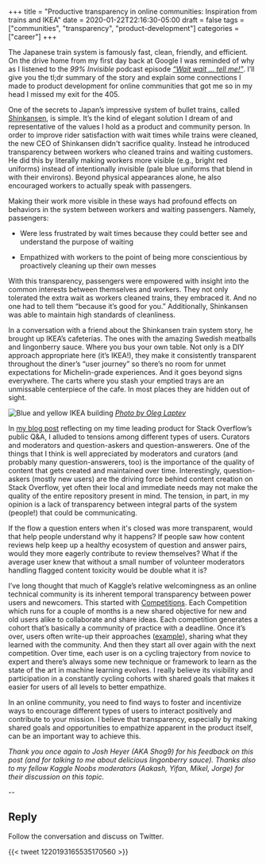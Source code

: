 +++ 
title = "Productive transparency in online communities: Inspiration from trains and IKEA" 
date = 2020-01-22T22:16:30-05:00 
draft = false 
tags = ["communities", "transparency", "product-development"] 
categories = ["career"] 
+++

The Japanese train system is famously fast, clean, friendly, and efficient. On the drive home from my first day back at Google I was reminded of why as I listened to the *99% Invisible* podcast episode *[“Wait wait ... tell me!”](https://99percentinvisible.org/episode/wait-wait-tell-me/)*. I’ll give you the tl;dr summary of the story and explain some connections I made to product development for online communities that got me so in my head I missed my exit for the 405.

  

One of the secrets to Japan’s impressive system of bullet trains, called [Shinkansen](https://en.wikipedia.org/wiki/Shinkansen), is simple. It’s the kind of elegant solution I dream of and representative of the values I hold as a product and community person. In order to improve rider satisfaction with wait times while trains were cleaned, the new CEO of Shinkansen didn't sacrifice quality. Instead he introduced transparency between workers who cleaned trains and waiting customers. He did this by literally making workers more visible (e.g., bright red uniforms) instead of intentionally invisible (pale blue uniforms that blend in with their environs). Beyond physical appearances alone, he also encouraged workers to actually speak with passengers.

 
Making their work more visible in these ways had profound effects on behaviors in the system between workers and waiting passengers. Namely, passengers:

  

-   Were less frustrated by wait times because they could better see and understand the purpose of waiting
    
-   Empathized with workers to the point of being more conscientious by proactively cleaning up their own messes

  

With this transparency, passengers were empowered with insight into the common interests between themselves and workers. They not only tolerated the extra wait as workers cleaned trains, they embraced it. And no one had to tell them “because it’s good for you.” Additionally, Shinkansen was able to maintain high standards of cleanliness.

  

In a conversation with a friend about the Shinkansen train system story, he brought up IKEA’s cafeterias. The ones with the amazing Swedish meatballs and lingonberry sauce. Where you bus your own table. Not only is a DIY approach appropriate here (it’s IKEA!), they make it consistently transparent throughout the diner’s “user journey” so there’s no room for unmet expectations for Michelin-grade experiences. And it goes beyond signs everywhere. The carts where you stash your emptied trays are an unmissable centerpiece of the cafe. In most places they are hidden out of sight.

![Blue and yellow IKEA building](https://images.unsplash.com/photo-1517816630506-a8c5ccf61bf0?ixlib=rb-1.2.1&ixid=eyJhcHBfaWQiOjEyMDd9&auto=format&fit=crop&w=1050&q=80)
*[Photo by Oleg Laptev](https://unsplash.com/photos/KDawdoaC-ts)* 
  

In [my blog post](https://mrisdal.github.io/blog/posts/reflections-on-stack-overflow/) reflecting on my time leading product for Stack Overflow’s public Q&A, I alluded to tensions among different types of users. Curators and moderators and question-askers and question-answerers. One of the things that I think is well appreciated by moderators and curators (and probably many question-answerers, too) is the importance of the quality of content that gets created and maintained over time. Interestingly, question-askers (mostly new users) are the driving force behind content creation on Stack Overflow, yet often their local and immediate needs may not make the quality of the entire repository present in mind. The tension, in part, in my opinion is a lack of transparency between integral parts of the system (people!) that could be communicating.

  

If the flow a question enters when it's closed was more transparent, would that help people understand why it happens? If people saw how content reviews help keep up a healthy ecosystem of question and answer pairs, would they more eagerly contribute to review themselves? What if the average user knew that without a small number of volunteer moderators handling flagged content toxicity would be double what it is?

  

I’ve long thought that much of Kaggle’s relative welcomingness as an online technical community is its inherent temporal transparency between power users and newcomers. This started with [Competitions](https://www.kaggle.com/competitions). Each Competition which runs for a couple of months is a new shared objective for new and old users alike to collaborate and share ideas. Each competition generates a cohort that’s basically a community of practice with a deadline. Once it’s over, users often write-up their approaches ([example](https://www.kaggle.com/c/ashrae-energy-prediction/discussion/124984)), sharing what they learned with the community. And then they start all over again with the next competition. Over time, each user is on a cycling trajectory from novice to expert and there’s always some new technique or framework to learn as the state of the art in machine learning evolves. I really believe its visibility and participation in a constantly cycling cohorts with shared goals that makes it easier for users of all levels to better empathize.

  

In an online community, you need to find ways to foster and incentivize ways to encourage different types of users to interact positively and contribute to your mission. I believe that transparency, especially by making shared goals and opportunities to empathize apparent in the product itself, can be an important way to achieve this.

*Thank you once again to Josh Heyer (AKA Shog9) for his feedback on this post (and for talking to me about delicious lingonberry sauce). Thanks also to my fellow Kaggle Noobs moderators (Aakash, Yifan, Mikel, Jorge) for their discussion on this topic.*

--

## Reply

Follow the conversation and discuss on Twitter.

{{< tweet 1220193165535170560 >}}